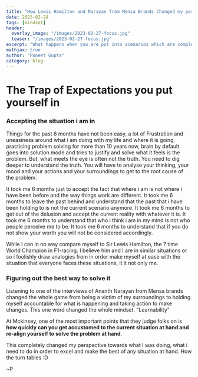 ```yaml
---
title: "How Lewis Hamilton and Narayan from Mensa Brands Changed my perspective towards what i was doing"
date: 2023-02-28
tags: [mindset]
header:
  overlay_image: "/images/2023-02-27-focus.jpg"
  teaser: "/images/2023-02-27-focus.jpg"
excerpt: "What happens when you are put into scenarios which are completely different and new"
mathjax: true
author: "Puneet Gupta"
category: blog
---
```


# The Trap of Expectations you put yourself in

### Accepting the situation i am in

Things for the past 6 months have not been easy, a lot of Frustration and uneasiness around what i am doing with my life and where it is going. practicing problem solving for more than 10 years now, brain by default goes into solution mode and tries to justify and solve what it feels is the problem. But, what meets the eye is often not the truth. You need to dig deeper to understand the truth. You will have to analyse your thinking, your mood and your actions and your surroundings to get to the root cause of the problem.

It took me 6 months just to accept the fact that where i am is not where i have been before and the way things work are different. It took me 6 months to leave the past behind and understand that the past that i have been holding to is not the current scenario anymore. It took me 6 months to get out of the delusion and accept the current reality with whatever it is. It took me 6 months to understand that who i think i am in my mind is not who people perceive me to be. It took me 6 months to understand that if you do not show your worth you will not be considered accordingly.

While I can in no way compare myself to Sir Lewis Hamilton, the 7 time World Champion in F1-racing. I believe him and I are in similar situations or so i foolishly draw analogies from in order make myself at ease with the situation that everyone faces these situations, it it not only me.

### Figuring out the best way to solve it

Listening to one of the interviews of Ananth Narayan from Mensa brands changed the whole game from being a victim of my surroundings to holding myself accountable for what is happening and taking action to make changes. This one word changed the whole mindset. "Learnability"

At Mckinsey, one of the most important points that they judge folks on is **how quickly can you get accustomed to the current situation at hand and re-align yourself to solve the problem at hand**.

This completely changed my perspective towards what I was doing, what i need to do in order to excel and make the best of any situation at hand. How the turn tables :D


~P

